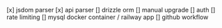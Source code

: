 [x] jsdom parser
[x] api parser
[] drizzle orm
[] manual upgrade
[] auth
[] rate limiting
[] mysql docker container / railway app
[] github workflow